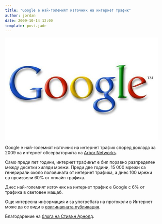 ```yaml
---
title: "Google е най-големият източник на интернет трафик"
author: jordan
date: 2009-10-14 12:00
template: post.jade
---
```


![Google](google.jpg)

Google е най-големият източник на интернет трафик според доклада за 2009
на интернет обсерваторията на [Arbor
Networks](http://www.arbornetworks.com/).

Само преди пет години, интернет трафикът е бил поравно разпределен между
десетки хиляди мрежи. Преди две години, 15 000 мрежи са генерирали около
половината от интернет трафика, а днес 100 мрежи са произвели 60% от
онлайн трафика.

Днес най-големият източник на интернет трафик е Google с 6% от трафика в
световен мащаб.

Още интересна информация и за употребата на протоколи в Интернет може да
се види в [оригиналната
публикация](http://www.techweb.com/article/showArticle?articleID=220600387&section=news).

Благодарение на [блога на Стивън
Арнолд](http://arnoldit.com/wordpress/2009/10/14/google-inches-closer-to-becoming-the-internet/).
